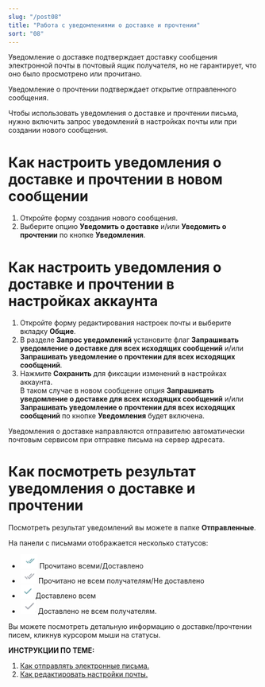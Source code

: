 ```yaml
---
slug: "/post08"
title: "Работа с уведомлениями о доставке и прочтении"
sort: "08"
---
```


Уведомление о доставке подтверждает доставку сообщения электронной почты в почтовый ящик получателя, но не гарантирует, что оно было просмотрено или прочитано.   

Уведомление о прочтении подтверждает открытие отправленного сообщения.  

Чтобы использовать уведомления о доставке и прочтении письма, нужно включить запрос уведомлений в настройках почты или при создании нового сообщения.

# Как настроить уведомления о доставке и прочтении в новом сообщении

1. Откройте форму создания нового сообщения.  
2. Выберите опцию **Уведомить о доставке** и/или **Уведомить о прочтении** по кнопке **Уведомления**.  

# Как настроить уведомления о доставке и прочтении в настройках аккаунта

1. Откройте форму редактирования настроек почты и выберите вкладку **Общие**.  
2. В разделе **Запрос уведомлений** установите флаг **Запрашивать уведомление о доставке для всех исходящих сообщений** и/или  **Запрашивать уведомление о прочтении для всех исходящих сообщений**.  
4. Нажмите **Сохранить** для фиксации изменений в настройках аккаунта.    
    В таком случае в новом сообщение опция **Запрашивать уведомление о доставке для всех исходящих сообщений** и/или  **Запрашивать уведомление о прочтении для всех исходящих сообщений** по кнопке **Уведомления** будет включена.  

Уведомления о доставке направляются отправителю автоматически почтовым сервисом при отправке письма на сервер адресата.

# Как посмотреть результат уведомления о доставке и прочтении

Посмотреть результат уведомлений вы можете в папке **Отправленные**. 

На панели с письмами отображается несколько статусов:
 - ![notify-stat1.png](./images/notify-stat1.png "Прочитано/Доставлено") Прочитано всеми/Доставлено   
 - ![notify-stat2.png](./images/notify-stat2.png "Не доставлено/не прочитано") Прочитано не всем получателям/Не доставлено  
 - ![notify-stat3.png](./images/notify-stat3.png "Доставлено") Доставлено всем    
 - ![notify-stat4.png](./images/notify-stat4.png "Доставлено не всем") Доставлено не всем получателям.  
  
Вы можете посмотреть детальную информацию о доставке/прочтении писем, кликнув курсором мыши на статусы.

**ИНСТРУКЦИИ ПО ТЕМЕ:**  
1. [Как отправлять электронные письма.](https://docs.cryptoarm.ru/07-v3.2.9/003-mail/03-send-mail)  
2. [Как редактировать настройки почты.](https://docs.cryptoarm.ru/07-v3.2.9/003-mail/07-edit-account)  